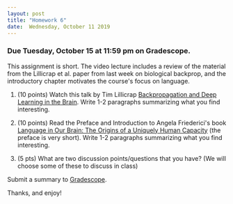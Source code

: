 ```yaml
---
layout: post
title: "Homework 6"
date:  Wednesday, October 11 2019
---
```


### Due Tuesday, October 15 at 11:59 pm on Gradescope. 

This assignment is short. The video lecture includes a review of the material from the Lillicrap et al. paper from last week on biological backprop, and the introductory chapter motivates the course's focus on language.


1. (10 points) Watch this talk by Tim Lillicrap [Backpropagation and Deep Learning in the Brain](https://simons.berkeley.edu/talks/timothy-lillicrap-4-17-18).
Write 1-2 paragraphs summarizing what you find interesting.

2. (10 points) Read the Preface and Introduction to Angela Friederici's book [Language in Our Brain: 
The Origins of a Uniquely Human Capacity](https://mitpress.universitypressscholarship.com/view/10.7551/mitpress/9780262036924.001.0001/upso-9780262036924-chapter-001) (the preface is very short).
Write 1-2 paragraphs summarizing what you find interesting.

3. (5 pts) What are two discussion points/questions that you have? (We will choose some of these to discuss in class)

Submit a summary to [Gradescope](https://www.gradescope.com/courses/61715).

Thanks, and enjoy!
